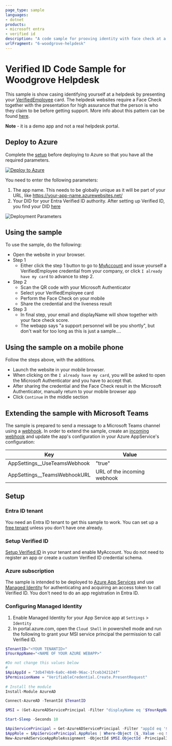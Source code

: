 ```yaml
---
page_type: sample
languages:
- dotnet
products:
- microsoft entra
- verified id
description: "A code sample for prooving identity with face check at a helpdesk, using Entra Verified ID"
urlFragment: "6-woodgrove-helpdesk"
---
```

# Verified ID Code Sample for Woodgrove Helpdesk

This sample is show casing identifying yourself at a helpdesk by presenting your [VerifiedEmployee](https://learn.microsoft.com/en-us/entra/verified-id/how-to-use-quickstart-verifiedemployee) card.
The helpdesk websites require a Face Check together with the presentation for high assurance that the person is who they claim to be before getting support. 
More info about this pattern can be found [here](https://learn.microsoft.com/en-us/entra/verified-id/helpdesk-with-verified-id).

**Note** - it is a demo app and not a real helpdesk portal.

## Deploy to Azure

Complete the [setup](#Setup) before deploying to Azure so that you have all the required parameters.

[![Deploy to Azure](https://aka.ms/deploytoazurebutton)](https://portal.azure.com/#create/Microsoft.Template/uri/[https%3A%2F%2Fraw.githubusercontent.com%2FExemplary-Cyber-Consultants%2FECC-Verification-App-Source%2Fblob%2Fmain%2F6-woodgrove-helpdesk%2FARMTemplate%2Ftemplate.json](https://raw.githubusercontent.com/Exemplary-Cyber-Consultants/ECC-Verification-App-Source/main/6-woodgrove-helpdesk/ARMTemplate/template.json))

You need to enter the following parameters:

1. The app name. This needs to be globally unique as it will be part of your URL, like https://your-app-name.azurewebsites.net/
1. Your DID for your Entra Verified ID authority. After setting up Verified ID, you find your DID [here](https://portal.azure.com/#view/Microsoft_AAD_DecentralizedIdentity/InitialMenuBlade/~/issuerSettingsBlade)

![Deployment Parameters](ReadmeFiles/DeployToAzure.png)

## Using the sample

To use the sample, do the following:

- Open the website in your browser.
- Step 1
    - Either click the step 1 button to go to [MyAccount](https://myaccount.microsoft.com) and issue yourself a VerifiedEmployee credential from your company, or click `I already have my card` to advance to step 2.
- Step 2
    - Scan the QR code with your Microsoft Authenticator
    - Select your VerifiedEmployee card
    - Perform the Face Check on your mobile
    - Share the credential and the liveness result
- Step 3
    - In final step, your email and displayName will show together with your face check score.
    - The webapp says "a support personnel will be you shortly", but don't wait for too long as this is just a sample....

## Using the sample on a mobile phone

Follow the steps above, with the additions.

- Launch the website in your mobile browser.
- When clicking on the `I already have my card`, you will be asked to open the Microsoft Authenticator and you have to accept that.
- After sharing the credential and the Face Check result in the Microsoft Authenticator, manually return to your mobile browser app
- Click `Continue` in the middle section

## Extending the sample with Microsoft Teams

The sample is prepared to send a message to a Microsoft Teams channel using a [webhook](https://learn.microsoft.com/en-us/microsoftteams/platform/webhooks-and-connectors/what-are-webhooks-and-connectors). 
In order to extend the sample, create an [incoming webhook](https://learn.microsoft.com/en-us/microsoftteams/platform/webhooks-and-connectors/how-to/add-incoming-webhook?tabs=newteams%2Cdotnet) and update the app's configuration in your Azure AppService's configuration:

| Key | Value |
|------|--------|
| AppSettings__UseTeamsWebhook | "true" |
| AppSettings__TeamsWebhookURL | URL of the incoming webhook |

## Setup

### Entra ID tenant

You need an Entra ID tenant to get this sample to work. You can set up a [free tenant](https://learn.microsoft.com/en-us/entra/identity-platform/quickstart-create-new-tenant) unless you don't have one already. 

### Setup Verified ID

[Setup Verified ID](https://learn.microsoft.com/en-us/entra/verified-id/verifiable-credentials-configure-tenant-quick) in your tenant and enable MyAccount. 
You do not need to register an app or create a custom Verified ID credential schema.

### Azure subscription

The sample is intended to be deployed to [Azure App Services](https://learn.microsoft.com/en-us/azure/app-service/) 
and use [Managed Identity](https://learn.microsoft.com/en-us/azure/app-service/overview-managed-identity) for authenticating and acquiring an access token to call Verified ID.
You don't need to do an app registration in Entra ID.

### Configuring Managed Identity

1. Enable Managed Identity for your App Service app at `Settings` > `Identity`
1. In portal.azure.com, open the `Cloud Shell` in powershell mode and run the following to grant your MSI service principal the permission to call Verified ID.

```Powershell
$TenantID="<YOUR TENANTID>"
$YourAppName="<NAME OF YOUR AZURE WEBAPP>"

#Do not change this values below
#
$ApiAppId = "3db474b9-6a0c-4840-96ac-1fceb342124f"
$PermissionName = "VerifiableCredential.Create.PresentRequest"
 
# Install the module
Install-Module AzureAD

Connect-AzureAD -TenantId $TenantID

$MSI = (Get-AzureADServicePrincipal -Filter "displayName eq '$YourAppName'")

Start-Sleep -Seconds 10

$ApiServicePrincipal = Get-AzureADServicePrincipal -Filter "appId eq '$ApiAppId'"
$AppRole = $ApiServicePrincipal.AppRoles | Where-Object {$_.Value -eq $PermissionName -and $_.AllowedMemberTypes -contains "Application"}
New-AzureAdServiceAppRoleAssignment -ObjectId $MSI.ObjectId -PrincipalId $MSI.ObjectId ` -ResourceId $ApiServicePrincipal.ObjectId -Id $AppRole.Id
```

